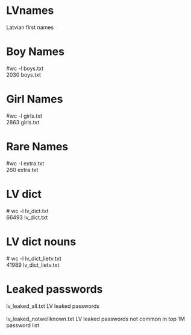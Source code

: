 # LVnames
Latvian first names

# Boy Names
\#wc -l boys.txt<br>
2030 boys.txt

# Girl Names
\#wc -l girls.txt<br>
2863 girls.txt

# Rare Names
\#wc -l extra.txt<br>
260 extra.txt

# LV dict
\# wc -l lv_dict.txt<br>
66493 lv_dict.txt

# LV dict nouns
\# wc -l lv_dict_lietv.txt<br>
41989 lv_dict_lietv.txt

# Leaked passwords
lv_leaked_all.txt		LV leaked passwords<br>
<br>
lv_leaked_notwellknown.txt	LV leaked passwords not common in top 1M password list<br>

